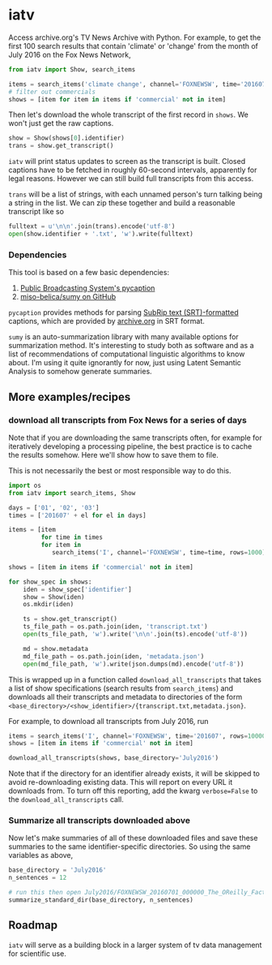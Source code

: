 # iatv

Access archive.org's TV News Archive with Python. For example, to get
the first 100 search results that contain 'climate' or 'change' from
the month of July 2016 on the Fox News Network,

```python
from iatv import Show, search_items

items = search_items('climate change', channel='FOXNEWSW', time='201607', rows=100)
# filter out commercials
shows = [item for item in items if 'commercial' not in item]
```

Then let's download the whole transcript of the first record in
`shows`. We won't just get the raw captions.

```python
show = Show(shows[0].identifier)
trans = show.get_transcript()
```

`iatv` will print status updates to screen as the transcript is built.
Closed captions have to be fetched in roughly 60-second intervals,
apparently for legal reasons. However we can still build full
transcripts from this access.

`trans` will be a list of strings, with each unnamed person's turn
talking being a string in the list. We can zip these together and
build a reasonable transcript like so

```python
fulltext = u'\n\n'.join(trans).encode('utf-8')
open(show.identifier + '.txt', 'w').write(fulltext)
```

### Dependencies

This tool is based on a few basic dependencies:

1. [Public Broadcasting System's
pycaption](http://pycaption.readthedocs.io/en/stable/)
2. [miso-belica/sumy on GitHub](https://github.com/miso-belica/sumy)

`pycaption` provides methods for parsing
[SubRip
text (SRT)-formatted](https://en.wikipedia.org/wiki/SubRip#SubRip_text_file_format)
captions, which are provided by [archive.org](http://archive.org) in SRT
format.

`sumy` is an auto-summarization library with many available options for
summarization method. It's interesting to study both as software and
as a list of recommendations of computational linguistic algorithms to know
about. I'm using it quite ignorantly for now, just using Latent Semantic
Analysis to somehow generate summaries.

## More examples/recipes

### download all transcripts from Fox News for a series of days

Note that if you are downloading the same transcripts often, for example for
iteratively developing a processing pipeline, the best practice is to
cache the results somehow. Here we'll show how to save them to file.

This is not necessarily the best or most responsible way to do this.

```python
import os
from iatv import search_items, Show

days = ['01', '02', '03']
times = ['201607' + el for el in days]

items = [item
         for time in times
         for item in
            search_items('I', channel='FOXNEWSW', time=time, rows=1000)]

shows = [item in items if 'commercial' not in item]

for show_spec in shows:
    iden = show_spec['identifier']
    show = Show(iden)
    os.mkdir(iden)

    ts = show.get_transcript()
    ts_file_path = os.path.join(iden, 'transcript.txt')
    open(ts_file_path, 'w').write('\n\n'.join(ts).encode('utf-8'))

    md = show.metadata
    md_file_path = os.path.join(iden, 'metadata.json')
    open(md_file_path, 'w').write(json.dumps(md).encode('utf-8'))
```


This is wrapped up in a function called `download_all_transcripts` that takes
a list of show specifications (search results from `search_items`) and
downloads all their transcripts and metadata to directories of the form
`<base_directory>/<show_identifier>/{transcript.txt,metadata.json}`.

For example, to download all transcripts from July 2016, run

```python
items = search_items('I', channel='FOXNEWSW', time='201607', rows=100000)
shows = [item in items if 'commercial' not in item]

download_all_transcripts(shows, base_directory='July2016')
```

Note that if the directory for an identifier already exists, it will be
skipped to avoid re-downloading existing data. This will report on every URL it
downloads from. To turn off this reporting, add the kwarg `verbose=False` to
the `download_all_transcripts` call.

### Summarize all transcripts downloaded above

Now let's make summaries of all of these downloaded files and save these
summaries to the same identifier-specific directories. So using the same
variables as above,

```python
base_directory = 'July2016'
n_sentences = 12

# run this then open July2016/FOXNEWSW_20160701_000000_The_OReilly_Factor/summary.txt
summarize_standard_dir(base_directory, n_sentences)
```


## Roadmap

`iatv` will serve as a building block in a larger system of tv data management
for scientific use.
